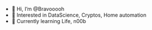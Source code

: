 - 👋 Hi, I’m @Bravooooh
- 👀 Interested in DataScience, Cryptos, Home automation
- 🌱 Currently learning Life, n00b
